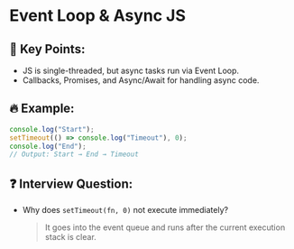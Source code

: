 # Event Loop & Async JS

## 📝 Key Points:
- JS is single-threaded, but async tasks run via Event Loop.
- Callbacks, Promises, and Async/Await for handling async code.

## 🔥 Example:
```js
console.log("Start");
setTimeout(() => console.log("Timeout"), 0);
console.log("End");
// Output: Start → End → Timeout
```

## ❓ Interview Question:
- Why does `setTimeout(fn, 0)` not execute immediately?  
  > It goes into the event queue and runs after the current execution stack is clear.

